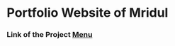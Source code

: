 # Portfolio Website of Mridul

### Link of the Project [Menu](https://mridul2820.github.io/portfolio-website/)
